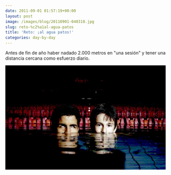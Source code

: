 ```yaml
---
date: 2011-09-01 01:57:19+00:00
layout: post
image: /images/blog/20110901-040318.jpg
slug: reto-%c2%a1al-agua-patos
title: 'Reto: ¡al agua patos!'
categories: day-by-day
---
```


Antes de fin de año haber nadado 2.000 metros en "una sesión" y tener una distancia cercana como esfuerzo diario.

[![20110901-040318.jpg](/images/blog/20110901-040318.jpg)](/images/blog/20110901-040318.jpg)
